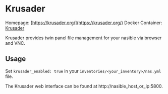 
# Krusader

Homepage: [https://krusader.org/](https://krusader.org/)
Docker Container: [Krusader](https://hub.docker.com/r/djaydev/krusader)

Krusader provides twin panel file management for your nasible via browser and VNC.

## Usage

Set `krusader_enabled: true` in your `inventories/<your_inventory>/nas.yml` file.

The Krusader web interface can be found at http://nasible_host_or_ip:5800.

